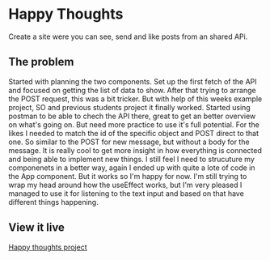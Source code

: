 # Happy Thoughts

Create a site were you can see, send and like posts from an shared APi.

## The problem

Started with planning the two components. Set up the first fetch of the API and focused on getting the list of data to show. After that trying to arrange the POST request, this was a bit tricker. But with help of this weeks example project, SO and previous students project it finally worked. Started using postman to be able to chech the API there, great to get an better overview on what's going on. But need more practice to use it's full potential.
For the likes I needed to match the id of the specific object and POST direct to that one. So similar to the POST for new message, but without a body for the message. It is really cool to get more insight in how everything is connected and being able to implement new things.
I still feel I need to strucuture my componenets in a better way, again I ended up with quite a lote of code in the App component. But it works so I'm happy for now. 
I'm still trying to wrap my head around how the useEffect works, but I'm very pleased I managed to use it for listening to the text input and based on that have different things happening. 

## View it live

[Happy thoughts project](https://happy-vibes.netlify.app)
